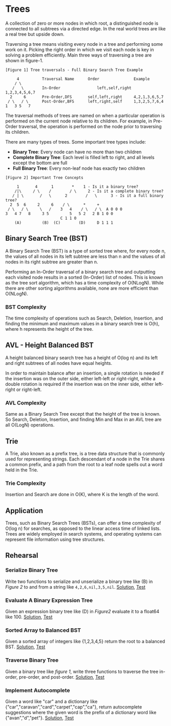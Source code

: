 # Trees

A collection of zero or more nodes in which root, a distinguished node is connected to all subtrees via a directed edge. In the real world trees are like a real tree but upside down.

Traversing a tree means visiting every node in a tree and performing some work on it. Picking the right order in which we visit each node is key in solving a problem efficiently. Main three ways of traversing a tree are shown in figure-1.

```ASCII
[Figure 1] Tree traversals - Full Binary Search Tree Example

     4			Traversal Name		Order 		        Example
    / \
   /   \		In-Order                left,self,right		1,2,3,4,5,6,7
  2     6		Pre-Order,DFS		self,left,right		4,2,1,3,6,5,7
 / \   / \		Post-Order,BFS		left,right,self		1,3,2,5,7,6,4
1   3 5   7
```

The traversal methods of trees are named on when a particular operation is performed on the current node relative to its children. For example, in Pre-Order traversal, the operation is performed on the node prior to traversing its children.

There are many types of trees. Some important tree types include:

* **Binary Tree**: Every node can have no more than two children
* **Complete Binary Tree**: Each level is filled left to right, and all levels except the bottom are full
* **Full Binary Tree**: Every non-leaf node has exactly two children

```ASCII
[Figure 2] Important Tree Concepts

     1		 4	    1        * 	  1 - Is it a binary tree?
    /|\		/ \	   /        / \	    2 - Is it a complete binary tree?
   / | \       /   \	  2        /   \      3 - Is it a full binary tree?
  2  5  6     2     6	 / \	  *     +
 / \   / \     \   /	3   4    / \   / \	A 0 0 0
3   4 7   8  	3 5	    	5   5 2   2	B 1 0 0
						C 1 1 0
    (A)	        (B)	 (C)	    (D)		D 1 1 1
```

## Binary Search Tree (BST)

A Binary Search Tree (BST) is a type of sorted tree where, for every node n, the values of all nodes in its left subtree are less than n and the values of all nodes in its right subtree are greater than n.

Performing an In-Order traversal of a binary search tree and outputting each visited node results in a sorted (In-Order) list of nodes. This is known as the tree sort algorithm, which has a time complexity of O(NLogN). While there are other sorting algorithms available, none are more efficient than O(NLogN).

### BST Complexity

The time complexity of operations such as Search, Deletion, Insertion, and finding the minimum and maximum values in a binary search tree is O(h), where h represents the height of the tree.

## AVL - Height Balanced BST

A height balanced binary search tree has a height of O(log n) and its left and right subtrees of all nodes have equal heights.

In order to maintain balance after an insertion, a single rotation is needed if the insertion was on the outer side, either left-left or right-right, while a double rotation is required if the insertion was on the inner side, either left-right or right-left.

### AVL Complexity

Same as a Binary Search Tree except that the height of the tree is known. So Search, Deletion, Insertion, and finding Min and Max in an AVL tree are all O(LogN) operations.

## Trie

A Trie, also known as a prefix tree, is a tree data structure that is commonly used for representing strings. Each descendant of a node in the Trie shares a common prefix, and a path from the root to a leaf node spells out a word held in the Trie.

### Trie Complexity

Insertion and Search are done in O(K), where K is the length of the word.

## Application

Trees, such as Binary Search Trees (BSTs), can offer a time complexity of O(log n) for searches, as opposed to the linear access time of linked lists. Trees are widely employed in search systems, and operating systems can represent file information using tree structures.

## Rehearsal

### Serialize Binary Tree

Write two functions to serialize and unserialize a binary tree like (B) in _Figure 2_ to and from a string like `4,2,6,nil,3,5,nil`. [Solution](serialize_tree.go), [Test](serialize_tree_test.go)

### Evaluate A Binary Expression Tree

Given an expression binary tree like (D) in _Figure2_ evaluate it to a float64 like 100. [Solution](evaluate_expression.go), [Test](evaluate_expression_test.go)

### Sorted Array to Balanced BST

Given a sorted array of integers like {1,2,3,4,5} return the root to a balanced BST.  [Solution](sorted_array_to_balanced_bsd.go), [Test](sorted_array_to_balanced_bsd_test.go)

### Traverse Binary Tree

Given a binary tree like _figure 1_, write three functions to traverse the tree in-order, pre-order, and post-order. [Solution](traverse_binary_tree.go), [Test](traverse_binary_tree_test.go)

### Implement Autocomplete

Given a word like "car" and a dictionary like {"car","caravan","card","carpet","cap","ca"}, return autocomplete suggestions where the given word is the prefix of a dictionary word like {"avan","d","pet"}. [Solution](auto_complete.go), [Test](auto_complete_test.go)
